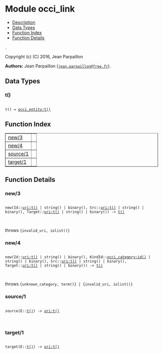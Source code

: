 

# Module occi_link #
* [Description](#description)
* [Data Types](#types)
* [Function Index](#index)
* [Function Details](#functions)

.

Copyright (c) (C) 2016, Jean Parpaillon

__Authors:__ Jean Parpaillon ([`jean.parpaillon@free.fr`](mailto:jean.parpaillon@free.fr)).

<a name="types"></a>

## Data Types ##




### <a name="type-t">t()</a> ###


<pre><code>
t() = <a href="occi_entity.md#type-t">occi_entity:t()</a>
</code></pre>

<a name="index"></a>

## Function Index ##


<table width="100%" border="1" cellspacing="0" cellpadding="2" summary="function index"><tr><td valign="top"><a href="#new-3">new/3</a></td><td></td></tr><tr><td valign="top"><a href="#new-4">new/4</a></td><td></td></tr><tr><td valign="top"><a href="#source-1">source/1</a></td><td></td></tr><tr><td valign="top"><a href="#target-1">target/1</a></td><td></td></tr></table>


<a name="functions"></a>

## Function Details ##

<a name="new-3"></a>

### new/3 ###

<pre><code>
new(Id::<a href="uri.md#type-t">uri:t()</a> | string() | binary(), Src::<a href="uri.md#type-t">uri:t()</a> | string() | binary(), Target::<a href="uri.md#type-t">uri:t()</a> | string() | binary()) -&gt; <a href="#type-t">t()</a>
</code></pre>
<br />

throws `{invalid_uri, iolist()}`

<a name="new-4"></a>

### new/4 ###

<pre><code>
new(Id::<a href="uri.md#type-t">uri:t()</a> | string() | binary(), KindId::<a href="occi_category.md#type-id">occi_category:id()</a> | string() | binary(), Src::<a href="uri.md#type-t">uri:t()</a> | string() | binary(), Target::<a href="uri.md#type-t">uri:t()</a> | string() | binary()) -&gt; <a href="#type-t">t()</a>
</code></pre>
<br />

throws `{unknown_category, term()} | {invalid_uri, iolist()}`

<a name="source-1"></a>

### source/1 ###

<pre><code>
source(E::<a href="#type-t">t()</a>) -&gt; <a href="uri.md#type-t">uri:t()</a>
</code></pre>
<br />

<a name="target-1"></a>

### target/1 ###

<pre><code>
target(E::<a href="#type-t">t()</a>) -&gt; <a href="uri.md#type-t">uri:t()</a>
</code></pre>
<br />


